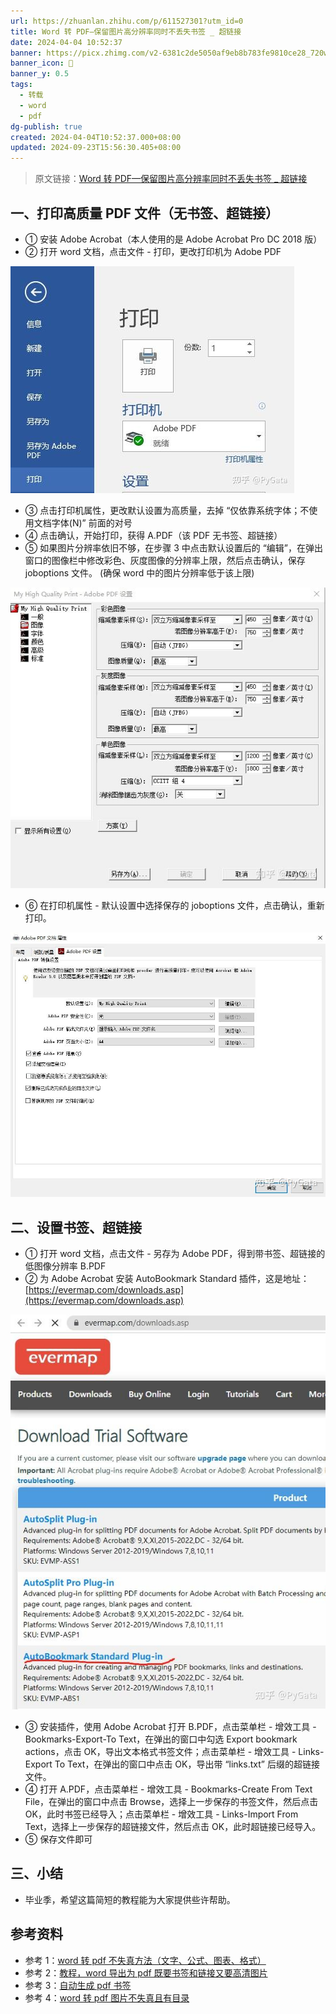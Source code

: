 ```yaml
---
url: https://zhuanlan.zhihu.com/p/611527301?utm_id=0
title: Word 转 PDF—保留图片高分辨率同时不丢失书签 _ 超链接
date: 2024-04-04 10:52:37
banner: https://picx.zhimg.com/v2-6381c2de5050af9eb8b783fe9810ce28_720w.jpg?source=172ae18b
banner_icon: 🔖
banner_y: 0.5
tags:
  - 转载
  - word
  - pdf
dg-publish: true
created: 2024-04-04T10:52:37.000+08:00
updated: 2024-09-23T15:56:30.405+08:00
---
```

> 原文链接：[Word 转 PDF—保留图片高分辨率同时不丢失书签 _ 超链接]( https://zhuanlan.zhihu.com/p/611527301?utm_id=0)

## 一、打印高质量 PDF 文件（无书签、超链接）
*   ① 安装 Adobe Acrobat（本人使用的是 Adobe Acrobat Pro DC 2018 版）
*   ② 打开 word 文档，点击文件 - 打印，更改打印机为 Adobe PDF

![](../Z-Others/assets/v2-48fcb630872eb9a5011f1cb3e3b76696_r.jpg)

*   ③ 点击打印机属性，更改默认设置为高质量，去掉 “仅依靠系统字体；不使用文档字体(N)” 前面的对号
*   ④ 点击确认，开始打印，获得 A.PDF（该 PDF 无书签、超链接）
*   ⑤ 如果图片分辨率依旧不够，在步骤 3 中点击默认设置后的 “编辑”，在弹出窗口的图像栏中修改彩色、灰度图像的分辨率上限，然后点击确认，保存 joboptions 文件。 (确保 word 中的图片分辨率低于该上限)

![](../Z-Others/assets/v2-f354d614e385d1dd5df3191ea8292c77_r.jpg)

*   ⑥ 在打印机属性 - 默认设置中选择保存的 joboptions 文件，点击确认，重新打印。

![](../Z-Others/assets/v2-d9cbc36cd9176ea98b65dea0261ead8e_r.jpg)

## 二、设置书签、超链接

*   ① 打开 word 文档，点击文件 - 另存为 Adobe PDF，得到带书签、超链接的低图像分辨率 B.PDF
*   ② 为 Adobe Acrobat 安装 AutoBookmark Standard 插件，这是地址：[https://evermap.com/downloads.asp](https://evermap.com/downloads.asp)

![](../Z-Others/assets/v2-e6d280b954b367c74f98c410f686f66f_r.jpg)

*   ③ 安装插件，使用 Adobe Acrobat 打开 B.PDF，点击菜单栏 - 增效工具 - Bookmarks-Export-To Text，在弹出的窗口中勾选 Export bookmark actions，点击 OK，导出文本格式书签文件；点击菜单栏 - 增效工具 - Links-Export To Text，在弹出的窗口中点击 OK，导出带 “links.txt” 后缀的超链接文件。
*   ④ 打开 A.PDF，点击菜单栏 - 增效工具 - Bookmarks-Create From Text File，在弹出的窗口中点击 Browse，选择上一步保存的书签文件，然后点击 OK，此时书签已经导入；点击菜单栏 - 增效工具 - Links-Import From Text，选择上一步保存的超链接文件，然后点击 OK，此时超链接已经导入。
*   ⑤ 保存文件即可

## 三、小结
*   毕业季，希望这篇简短的教程能为大家提供些许帮助。
## 参考资料
*   参考 1：[word 转 pdf 不失真方法（文字、公式、图表、格式）](https://zhuanlan.zhihu.com/p/341224638)
*   参考 2：[教程，word 导出为 pdf 既要书签和链接又要高清图片](https://blog.csdn.net/cbszju/article/details/116885173)
*   参考 3：[自动生成 pdf 书签](https://www.cnblogs.com/zhuangliu/p/5667282.html)
*   参考 4：[word 转 pdf 图片不失真且有目录](https://blog.csdn.net/qq_15950515/article/details/122072847?spm=1001.2101.3001.6650.15&utm_medium=distribute.pc_relevant.none-task-blog-2%7Edefault%7EESLANDING%7Edefault-15-122072847-blog-116885173.pc_relevant_landingrelevant&depth_1-utm_source=distribute.pc_relevant.none-task-blog-2%7Edefault%7EESLANDING%7Edefault-15-122072847-blog-116885173.pc_relevant_landingrelevant&utm_relevant_index=22)